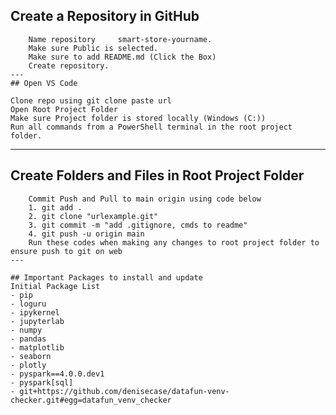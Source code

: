 ## Create a Repository in GitHub
```
    Name repository     smart-store-yourname.
    Make sure Public is selected.
    Make sure to add README.md (Click the Box)
    Create repository.
---
## Open VS Code 
```
    Clone repo using git clone paste url
    Open Root Project Folder 
    Make sure Project folder is stored locally (Windows (C:))
    Run all commands from a PowerShell terminal in the root project folder.
---
## Create Folders and Files in Root Project Folder
```
    Commit Push and Pull to main origin using code below
    1. git add .
    2. git clone "urlexample.git"
    3. git commit -m "add .gitignore, cmds to readme"
    4. git push -u origin main
    Run these codes when making any changes to root project folder to ensure push to git on web
---

## Important Packages to install and update
Initial Package List
- pip
- loguru
- ipykernel
- jupyterlab
- numpy
- pandas
- matplotlib
- seaborn
- plotly
- pyspark==4.0.0.dev1
- pyspark[sql]
- git+https://github.com/denisecase/datafun-venv-checker.git#egg=datafun_venv_checker